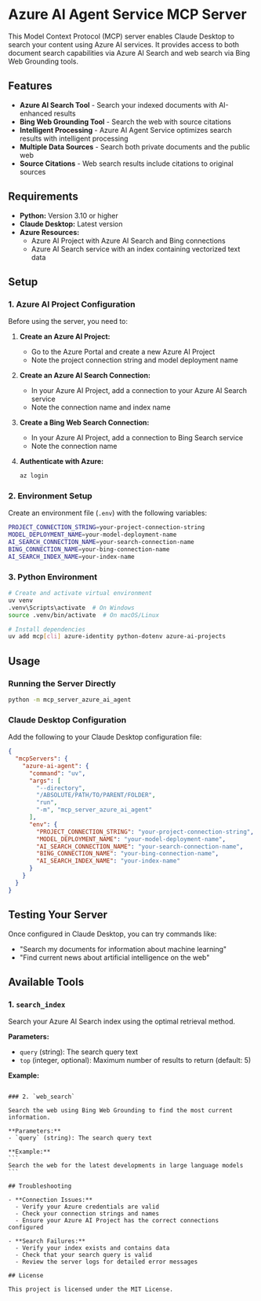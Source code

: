 # Azure AI Agent Service MCP Server

This Model Context Protocol (MCP) server enables Claude Desktop to search your content using Azure AI services. It provides access to both document search capabilities via Azure AI Search and web search via Bing Web Grounding tools.

## Features

- **Azure AI Search Tool** - Search your indexed documents with AI-enhanced results
- **Bing Web Grounding Tool** - Search the web with source citations
- **Intelligent Processing** - Azure AI Agent Service optimizes search results with intelligent processing
- **Multiple Data Sources** - Search both private documents and the public web
- **Source Citations** - Web search results include citations to original sources

## Requirements

- **Python:** Version 3.10 or higher
- **Claude Desktop:** Latest version
- **Azure Resources:** 
  - Azure AI Project with Azure AI Search and Bing connections
  - Azure AI Search service with an index containing vectorized text data

## Setup

### 1. Azure AI Project Configuration

Before using the server, you need to:

1. **Create an Azure AI Project:**
   - Go to the Azure Portal and create a new Azure AI Project
   - Note the project connection string and model deployment name

2. **Create an Azure AI Search Connection:**
   - In your Azure AI Project, add a connection to your Azure AI Search service
   - Note the connection name and index name

3. **Create a Bing Web Search Connection:**
   - In your Azure AI Project, add a connection to Bing Search service
   - Note the connection name

4. **Authenticate with Azure:**
   ```bash
   az login
   ```

### 2. Environment Setup

Create an environment file (`.env`) with the following variables:

```bash
PROJECT_CONNECTION_STRING=your-project-connection-string
MODEL_DEPLOYMENT_NAME=your-model-deployment-name
AI_SEARCH_CONNECTION_NAME=your-search-connection-name
BING_CONNECTION_NAME=your-bing-connection-name
AI_SEARCH_INDEX_NAME=your-index-name
```

### 3. Python Environment

```bash
# Create and activate virtual environment
uv venv
.venv\Scripts\activate  # On Windows
source .venv/bin/activate  # On macOS/Linux

# Install dependencies
uv add mcp[cli] azure-identity python-dotenv azure-ai-projects
```

## Usage

### Running the Server Directly

```bash
python -m mcp_server_azure_ai_agent
```

### Claude Desktop Configuration

Add the following to your Claude Desktop configuration file:

```json
{
  "mcpServers": {
    "azure-ai-agent": {
      "command": "uv",
      "args": [
        "--directory",
        "/ABSOLUTE/PATH/TO/PARENT/FOLDER",
        "run",
        "-m", "mcp_server_azure_ai_agent"
      ],
      "env": {
        "PROJECT_CONNECTION_STRING": "your-project-connection-string",
        "MODEL_DEPLOYMENT_NAME": "your-model-deployment-name",
        "AI_SEARCH_CONNECTION_NAME": "your-search-connection-name",
        "BING_CONNECTION_NAME": "your-bing-connection-name",
        "AI_SEARCH_INDEX_NAME": "your-index-name"
      }
    }
  }
}
```

## Testing Your Server

Once configured in Claude Desktop, you can try commands like:

- "Search my documents for information about machine learning"
- "Find current news about artificial intelligence on the web"

## Available Tools

### 1. `search_index`

Search your Azure AI Search index using the optimal retrieval method.

**Parameters:**
- `query` (string): The search query text
- `top` (integer, optional): Maximum number of results to return (default: 5)

**Example:**
````

### 2. `web_search`

Search the web using Bing Web Grounding to find the most current information.

**Parameters:**
- `query` (string): The search query text

**Example:**
```
Search the web for the latest developments in large language models
```

## Troubleshooting

- **Connection Issues:**
  - Verify your Azure credentials are valid
  - Check your connection strings and names
  - Ensure your Azure AI Project has the correct connections configured

- **Search Failures:**
  - Verify your index exists and contains data
  - Check that your search query is valid
  - Review the server logs for detailed error messages

## License

This project is licensed under the MIT License.